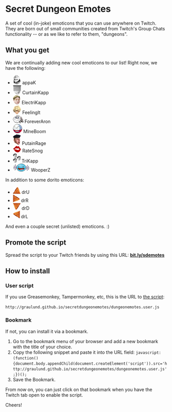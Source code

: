 # Secret Dungeon Emotes
A set of cool (in-joke) emoticons that you can use anywhere on Twitch. They are born out of small communities created from Twitch's Group Chats functionality -- or as we like to refer to them, "dungeons".

## What you get

We are continually adding new cool emoticons to our list! Right now, we have the following:

* ![appaK](images/appaK.png) appaK
* ![CurtainKapp](images/CurtainKapp.png) CurtainKapp
* ![ElectriKapp](images/ElectriKapp.png) ElectriKapp
* ![FeelingIt](images/FeelingIt.png) FeelingIt
* ![ForeverAron](images/ForeverAron.png) ForeverAron
* ![MlneBoom](images/MlneBoom.png) MlneBoom
* ![PutainRage](images/PutainRage.png) PutainRage
* ![RateSnog](images/RateSnog.png) RateSnog
* ![TriKapp](images/TriKapp.png) TriKapp
* ![WooperZ](images/WooperZ.png) WooperZ

In addition to some dorito emoticons:
* ![drU](images/drU.png) drU
* ![drR](images/drR.png) drR
* ![drD](images/drD.png) drD
* ![drL](images/drL.png) drL

And even a couple secret (unlisted) emoticons. :)

## Promote the script

Spread the script to your Twitch friends by using this URL: **[bit.ly/sdemotes](http://bit.ly/sdemotes)**

## How to install

### User script

If you use Greasemonkey, Tampermonkey, etc, this is the URL to [the script](http://graulund.github.io/secretdungeonemotes/dungeonemotes.user.js):

`http://graulund.github.io/secretdungeonemotes/dungeonemotes.user.js`

### Bookmark

If not, you can install it via a bookmark.

1. Go to the bookmark menu of your browser and add a new bookmark with the title of your choice.
2. Copy the following snippet and paste it into the URL field: `javascript:(function(){document.body.appendChild(document.createElement('script')).src='http://graulund.github.io/secretdungeonemotes/dungeonemotes.user.js';})();`
3. Save the Bookmark.

From now on, you can just click on that bookmark when you have the Twitch tab open to enable the script.

Cheers!